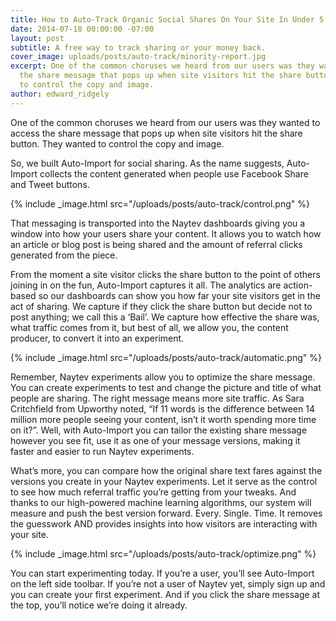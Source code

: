 ```yaml
---
title: How to Auto-Track Organic Social Shares On Your Site In Under 5 Minutes
date: 2014-07-18 00:00:00 -07:00
layout: post
subtitle: A free way to track sharing or your money back.
cover_image: uploads/posts/auto-track/minority-report.jpg
excerpt: One of the common choruses we heard from our users was they wanted to access
  the share message that pops up when site visitors hit the share button. They wanted
  to control the copy and image.
author: edward_ridgely
---
```


One of the common choruses we heard from our users was they wanted to access the share message that pops up when site visitors hit the share button. They wanted to control the copy and image.

So, we built Auto-Import for social sharing. As the name suggests, Auto-Import collects the content generated when people use Facebook Share and Tweet buttons.

{% include _image.html src="/uploads/posts/auto-track/control.png" %}

That messaging is transported into the Naytev dashboards giving you a window into how your users share your content. It allows you to watch how an article or blog post is being shared and the amount of referral clicks generated from the piece.

From the moment a site visitor clicks the share button to the point of others joining in on the fun, Auto-Import captures it all. The analytics are action-based so our dashboards can show you how far your site visitors get in the act of sharing. We capture if they click the share button but decide not to post anything; we call this a ‘Bail’. We capture how effective the share was, what traffic comes from it, but best of all, we allow you, the content producer, to convert it into an experiment.

{% include _image.html src="/uploads/posts/auto-track/automatic.png" %}

Remember, Naytev experiments allow you to optimize the share message. You can create experiments to test and change the picture and title of what people are sharing. The right message means more site traffic. As Sara Critchfield from Upworthy noted, “If 11 words is the difference between 14 million more people seeing your content, isn’t it worth spending more time on it?”. Well, with Auto-Import you can tailor the existing share message however you see fit, use it as one of your message versions, making it faster and easier to run Naytev experiments.

What’s more, you can compare how the original share text fares against the versions you create in your Naytev experiments. Let it serve as the control to see how much referral traffic you’re getting from your tweaks. And thanks to our high-powered machine learning algorithms, our system will measure and push the best version forward. Every. Single. Time. It removes the guesswork AND provides insights into how visitors are interacting with your site.

{% include _image.html src="/uploads/posts/auto-track/optimize.png" %}

You can start experimenting today. If you’re a user, you’ll see Auto-Import on the left side toolbar. If you’re not a user of Naytev yet, simply sign up and you can create your first experiment. And if you click the share message at the top, you’ll notice we’re doing it already.